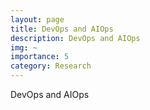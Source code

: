 ```yaml
---
layout: page
title: DevOps and AIOps
description: DevOps and AIOps
img: ~
importance: 5
category: Research
---
```


DevOps and AIOps
